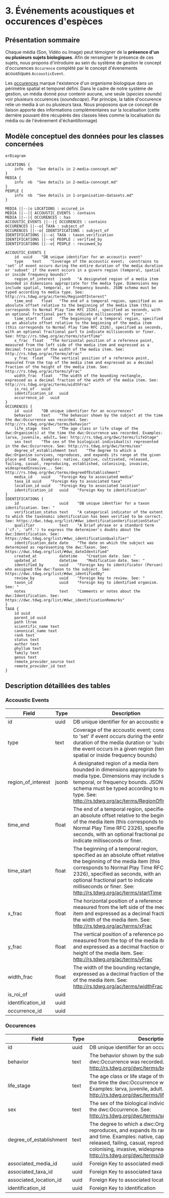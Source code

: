# 3. Événements acoustiques et occurences d'espèces

## Présentation sommaire

Chaque média (Son, Vidéo ou Image) peut témoigner de la **présence d'un ou plusieurs sujets biologiques**. Afin de renseigner le présence de ces sujets, nous propons d'introduire au sein du système de gestion le concept d'occurences `Occurence` complété par le concept d'évenements acoustiques `AccousticEvent`.

Les [occurences](https://dwc.tdwg.org/list/#dwc_Occurrence) marque l'existence d'un organisme biologique dans un périmètre spatial et temporel défini. Dans le cadre de notre système de gestion, un média donné pour contenir aucune, une seule (_species sounds_) voir plusieurs occurences (_soundscape_). Par principe, la table d'occurence relie un media à un ou plusieurs taxa. Nous proposons que ce concept de liaison apporte des informations complémentaires sur la localisation (cette dernère pouvant être récupérés des classes liées comme la localisation du média ou de l'événement d'échantillonnage)

## Modèle conceptuel des données pour les classes concernées

```mermaid
erDiagram

LOCATIONS {
    info  nb  "See details in 2-media-conncept.md"
}
MEDIA {
    info  nb  "See details in 2-media-conncept.md"
}
PEOPLE {
    info  nb  "See details in 1-organisation-datasets.md"
}

MEDIA ||--|o LOCATIONS : occured_in
MEDIA ||--|{ ACCOUSTIC_EVENTS : contains
MEDIA ||--|{ OCCURENCES : has
ACCOUSTIC_EVENTS ||--|{ OCCURENCES : contains
OCCURENCES ||--o{ TAXA : subject_of
OCCURENCES ||--o{ IDENTIFICATIONS : subject_of
IDENTIFICATIONS ||--o| TAXA : taxon_verification
IDENTIFICATIONS ||--o{ PEOPLE : verified_by
IDENTIFICATIONS ||--o{ PEOPLE : reviewed_by

ACCOUSTIC_EVENTS {
    id	uuid	"DB unique identifier for an accoustic event"
    type	text	"Coverage of the accoustic event;  constrains to 'set' if event occurs during the entire duration of the media duration or 'subset' if the event occurs in a givern region (temporal, spatial or inside frequency bounds)"
    region_of_interest	jsonb	"A designated region of a media item bounded in dimensions appropriate for the media type. Dimensions may include spatial, temporal, or frequency bounds. JSON schema must be typed according to media type. See: http://rs.tdwg.org/ac/terms/RegionOfInterest"
    time_end	float	"The end of a temporal region, specified as an absolute offset relative to the beginning of the media item (this corresponds to Normal Play Time RFC 2326), specified as seconds, with an optional fractional part to indicate milliseconds or finer."
    time_start	float	"The beginning of a temporal region, specified as an absolute offset relative to the beginning of the media item (this corresponds to Normal Play Time RFC 2326), specified as seconds, with an optional fractional part to indicate milliseconds or finer. See: http://rs.tdwg.org/ac/terms/startTime"
    x_frac	float	"The horizontal position of a reference point, measured from the left side of the media item and expressed as a decimal fraction of the width of the media item. See: http://rs.tdwg.org/ac/terms/xFrac"
    y_frac	float	"The vertical position of a reference point, measured from the top of the media item and expressed as a decimal fraction of the height of the media item. See: http://rs.tdwg.org/ac/terms/yFrac"
    width_frac	float	"The width of the bounding rectangle, expressed as a decimal fraction of the width of the media item. See: http://rs.tdwg.org/ac/terms/widthFrac"
    is_roi_of	uuid
    identification_id	uuid
    occurrence_id	uuid
}
OCCURENCES {
    id	uuid	"DB unique identifier for an occurrences"
    behavior	text	"The behavior shown by the subject at the time the dwc:Occurrence was recorded. See: http://rs.tdwg.org/dwc/terms/behavior"
    life_stage	text	"The age class or life stage of the dwc:Organism(s) at the time the dwc:Occurrence was recorded. Examples: larva, juvenile, adult… See: http://rs.tdwg.org/dwc/terms/lifeStage"
    sex	text	"The sex of the biological individual(s) represented in the dwc:Occurrence. See: http://rs.tdwg.org/dwc/terms/sex"
    degree_of_establishment	text	"The degree to which a dwc:Organism survives, reproduces, and expands its range at the given place and time. Examples: native, captive, cultivated, released, failing, casual, reproducing, established, colonising, invasive, widespreadInvasive... See: http://rs.tdwg.org/dwc/terms/degreeOfEstablishment"
    media_id	uuid	"Foreign Key to associated media"
    taxa_id	uuid	"Foreign Key to associated taxa"
    location_id	uuid	"Foreign Key to associated location"
    identification_id	uuid	"Foreign Key to identification"
}
IDENTIFICATIONS {
    id                  uuid    "DB unique identfier for a taxon identification. See: "
    verification_status text    "A categorical indicator of the extent to which the taxonomic identification has been verified to be correct. See: https://dwc.tdwg.org/list/#dwc_identificationVerificationStatus"
    qualifier           text    "A brief phrase or a standard term ('cf.', 'aff.') to express the determiner's doubts about the dwc:Identification. See: https://dwc.tdwg.org/list/#dwc_identificationQualifier"
    identification_date date    "The date on which the subject was determined as representing the dwc:Taxon. See: https://dwc.tdwg.org/list/#dwc_dateIdentified"
    created_at          datetime    "Creation date. See: "
    updated_at          datetime    "Modification date. See: "
    identified_by       uuid    "Foreign key to identificator (Person) who assigned the dwc:Taxon to the subject. See: https://dwc.tdwg.org/list/#dwc_identifiedBy"
    review_by           uuid    "Foreign key to review. See: "
    taxon_id            uuid    "Foreign key to identified organism. See: "
    notes               text    "Comments or notes about the dwc:Identification. See: https://dwc.tdwg.org/list/#dwc_identificationRemarks"
}
TAXA {
    id uuid
    parent_id uuid
    path ltree
    scientific_name text
    canonical_name text
    rank text
    status text
    author text
    phyllum text
    family text
    genus text
    remote_provider_source text
    remote_provider_id text
}

```

## Description détaillées des tables

### Accoustic Events

| Field              | Type  | Description                                                                                                                                                                                                                                                                                           |
| ------------------ | ----- | ----------------------------------------------------------------------------------------------------------------------------------------------------------------------------------------------------------------------------------------------------------------------------------------------------- |
| id                 | uuid  | DB unique identifier for an accoustic event                                                                                                                                                                                                                                                           |
| type               | text  | Coverage of the accoustic event; constrains to 'set' if event occurs during the entire duration of the media duration or 'subset' if the event occurs in a given region (temporal, spatial or inside frequency bounds)                                                                                |
| region_of_interest | jsonb | A designated region of a media item bounded in dimensions appropriate for the media type. Dimensions may include spatial, temporal, or frequency bounds. JSON schema must be typed according to media type. See: http://rs.tdwg.org/ac/terms/RegionOfInterest                                         |
| time_end           | float | The end of a temporal region, specified as an absolute offset relative to the beginning of the media item (this corresponds to Normal Play Time RFC 2326), specified as seconds, with an optional fractional part to indicate milliseconds or finer.                                                  |
| time_start         | float | The beginning of a temporal region, specified as an absolute offset relative to the beginning of the media item (this corresponds to Normal Play Time RFC 2326), specified as seconds, with an optional fractional part to indicate milliseconds or finer. See: http://rs.tdwg.org/ac/terms/startTime |
| x_frac             | float | The horizontal position of a reference point, measured from the left side of the media item and expressed as a decimal fraction of the width of the media item. See: http://rs.tdwg.org/ac/terms/xFrac                                                                                                |
| y_frac             | float | The vertical position of a reference point, measured from the top of the media item and expressed as a decimal fraction of the height of the media item. See: http://rs.tdwg.org/ac/terms/yFrac                                                                                                       |
| width_frac         | float | The width of the bounding rectangle, expressed as a decimal fraction of the width of the media item. See: http://rs.tdwg.org/ac/terms/widthFrac                                                                                                                                                       |
| is_roi_of          | uuid  |                                                                                                                                                                                                                                                                                                       |
| identification_id  | uuid  |                                                                                                                                                                                                                                                                                                       |
| occurrence_id      | uuid  |                                                                                                                                                                                                                                                                                                       |

### Occurences

| Field                   | Type | Description                                                                                                                                                                                                                                                                                                 |
| ----------------------- | ---- | ----------------------------------------------------------------------------------------------------------------------------------------------------------------------------------------------------------------------------------------------------------------------------------------------------------- |
| id                      | uuid | DB unique identifier for an occurrences                                                                                                                                                                                                                                                                     |
| behavior                | text | The behavior shown by the subject at the time the dwc:Occurrence was recorded. See: http://rs.tdwg.org/dwc/terms/behavior                                                                                                                                                                                   |
| life_stage              | text | The age class or life stage of the dwc:Organism(s) at the time the dwc:Occurrence was recorded. Examples: larva, juvenile, adult… See: http://rs.tdwg.org/dwc/terms/lifeStage                                                                                                                               |
| sex                     | text | The sex of the biological individual(s) represented in the dwc:Occurrence. See: http://rs.tdwg.org/dwc/terms/sex                                                                                                                                                                                            |
| degree_of_establishment | text | The degree to which a dwc:Organism survives, reproduces, and expands its range at the given place and time. Examples: native, captive, cultivated, released, failing, casual, reproducing, established, colonising, invasive, widespreadInvasive... See: http://rs.tdwg.org/dwc/terms/degreeOfEstablishment |
| associated_media_id     | uuid | Foreign Key to associated media                                                                                                                                                                                                                                                                             |
| associated_taxa_id      | uuid | Foreign Key to associated taxa                                                                                                                                                                                                                                                                              |
| associated_location_id  | uuid | Foreign Key to associated location                                                                                                                                                                                                                                                                          |
| identification_id       | uuid | Foreign Key to identification                                                                                                                                                                                                                                                                               |
